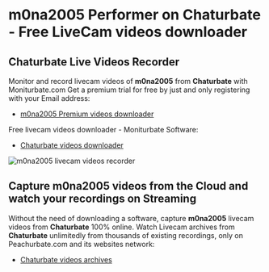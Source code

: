 # m0na2005 Performer on Chaturbate - Free LiveCam videos downloader

## Chaturbate Live Videos Recorder

Monitor and record livecam videos of **m0na2005** from **Chaturbate** with Moniturbate.com
Get a premium trial for free by just and only registering with your Email address:
* [m0na2005 Premium videos downloader](https://moniturbate.com/request-demo-licence-key.html)

Free livecam videos downloader - Moniturbate Software:
* [Chaturbate videos downloader](https://moniturbate.com/moniturbate-download-software.html)

![m0na2005 livecam videos recorder](https://peachurnet.com/templates/moniturbate-software.png)


## Capture m0na2005 videos from the Cloud and watch your recordings on Streaming

Without the need of downloading a software, capture **m0na2005** livecam videos from **Chaturbate** 100% online.
Watch Livecam archives from **Chaturbate** unlimitedly from thousands of existing recordings, only on Peachurbate.com and its websites network:
* [Chaturbate videos archives](https://peachurnet.com/)